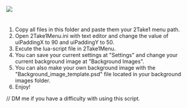<p dir="auto"><img src="https://capsule-render.vercel.app/api?type=waving&amp;color=auto&amp;height=300&amp;section=header&amp;text=Exhibition&amp;fontSize=90&amp;animation=fadeIn&amp;fontAlignY=38&amp;desc=A%20Lua-Scripted%20Theme%20For%202Take1Menu%20by%20Vestir.#0848&amp;descAlignY=51&amp;descAlign=62" style="max-width: 100%;"></a></p>

<img src="http://cdn.onlinewebfonts.com/svg/img_454927.png" width="10px" height="10px">


1. Copy all files in this folder and paste them your 2Take1 menu path.
2. Open 2Take1Menu.ini with text editor and change the value of uiPaddingX to 90 and uiPaddingY to 50.
3. Excute the lua-script file in 2Take1Menu.
4. You can save your current settings at "Settings" and change your current background image at "Background Images".
5. You can also make your own background image with the "Background_image_template.psd" file located in your background images folder.
6. Enjoy!

// DM me if you have a difficulty with using this script.
